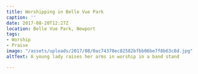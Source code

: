 ```yaml
---
title: Worshipping in Belle Vue Park
caption: ''
date: 2017-08-20T12:27Z
location: Belle Vue Park, Newport
tags:
- Worship
- Praise
image: "/assets/uploads/2017/08/0ac74370ec82582bfbb06be7f8b63c8d.jpg"
altText: A young lady raises her arms in worship in a band stand

---
```

